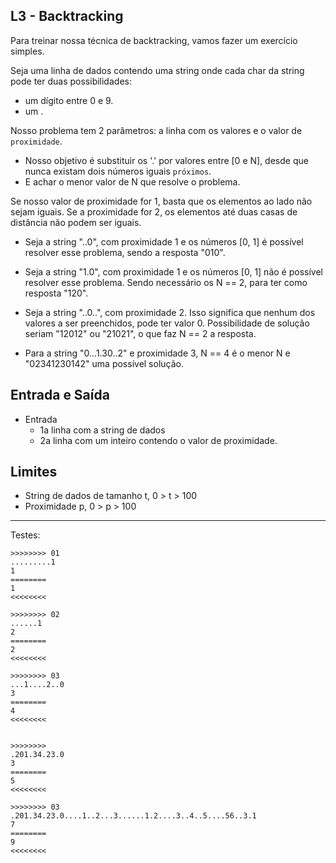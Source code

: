 ## L3 - Backtracking

Para treinar nossa técnica de backtracking, vamos fazer um exercício simples.

Seja uma linha de dados contendo uma string onde cada char da string pode ter duas possibilidades:
- um dígito entre 0 e 9.
- um .

Nosso problema tem 2 parâmetros: a linha com os valores e o valor de `proximidade`.

- Nosso objetivo é substituir os '.' por valores entre [0 e N], desde que nunca existam dois números iguais `próximos`.
- E achar o menor valor de N que resolve o problema.

Se nosso valor de proximidade for 1, basta que os elementos ao lado não sejam iguais. Se a proximidade for 2, os elementos até duas casas de distância não podem ser iguais. 

- Seja a string "..0", com proximidade 1 e os números [0, 1] é possível resolver esse problema, sendo a resposta "010".

- Seja a string "1.0", com proximidade 1 e os números [0, 1] não é possível resolver esse problema. Sendo necessário os N == 2, para ter como resposta "120".

- Seja a string "..0..", com proximidade 2. Isso significa que nenhum dos valores a ser preenchidos, pode ter valor 0. Possibilidade de solução seriam "12012" ou "21021", o que faz N == 2 a resposta.

- Para a string "0...1.30..2" e proximidade 3, N == 4 é o menor N e "02341230142" uma possível solução.

## Entrada e Saída
- Entrada
    - 1a linha com a string de dados
    - 2a linha com um inteiro contendo o valor de proximidade.


## Limites
- String de dados de tamanho t, 0 > t > 100
- Proximidade p, 0 > p > 100


___
Testes:

```
>>>>>>>> 01
.........1
1
========
1
<<<<<<<<

>>>>>>>> 02
......1
2
========
2
<<<<<<<<

>>>>>>>> 03
...1....2..0
3
========
4
<<<<<<<<


>>>>>>>>
.201.34.23.0
3
========
5
<<<<<<<<

>>>>>>>> 03
.201.34.23.0....1..2...3......1.2....3..4..5....56..3.1
7
========
9
<<<<<<<<
```
